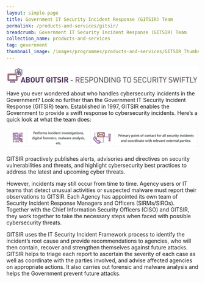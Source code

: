 ```yaml
---
layout: simple-page
title: Government IT Security Incident Response (GITSIR) Team 
permalink: /products-and-services/gitsir/
breadcrumb: Government IT Security Incident Response (GITSIR) Team 
collection_name: products-and-services
tag: government
thumbnail_image: /images/programmes/products-and-services/GITSIR_Thumbnail.jpg
---
```

![GITSIR_Header](/images/programmes/products-and-services/GITSIR_Header.jpg)

Have you ever wondered about who handles cybersecurity incidents in the Government? Look no further than the Government IT Security Incident Response (GITSIR) team. Established in 1997, GITSIR enables the Government to provide a swift response to cybersecurity incidents. Here’s a quick look at what the team does:

![GITSIR_Image](/images/programmes/products-and-services/GITSIR_Image.JPG)      

GITSIR proactively publishes alerts, advisories and directives on security vulnerabilities and threats, and highlight cybersecurity best practices to address the latest and upcoming cyber threats.

However, incidents may still occur from time to time. Agency users or IT teams that detect unusual activities or suspected malware must report their observations to GITSIR. Each Agency has appointed its own team of Security Incident Response Managers and Officers (SIRMs/SIROs). Together with the Chief Information Security Officers (CISO) and GITSIR, they work together to take the necessary steps when faced with possible cybersecurity threats.

GITSIR uses the IT Security Incident Framework process to identify the incident’s root cause and provide recommendations to agencies, who will then contain, recover and strengthen themselves against future attacks. GITSIR helps to triage each report to ascertain the severity of each case as well as coordinate with the parties involved, and advise affected agencies on appropriate actions. It also carries out forensic and malware analysis and helps the Government prevent future attacks.
